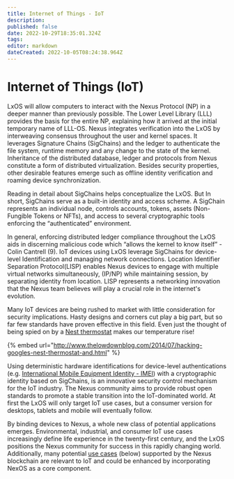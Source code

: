 ```yaml
---
title: Internet of Things - IoT
description: 
published: false
date: 2022-10-29T18:35:01.324Z
tags: 
editor: markdown
dateCreated: 2022-10-05T08:24:38.964Z
---
```


# Internet of Things (IoT)

LxOS will allow computers to interact with the Nexus Protocol (NP) in a deeper manner than previously possible. The Lower Level Library (LLL) provides the basis for the entire NP, explaining how it arrived at the initial temporary name of LLL-OS. Nexus integrates verification into the LxOS by interweaving consensus throughout the user and kernel spaces. It leverages Signature Chains (SigChains) and the ledger to authenticate the file system, runtime memory and any change to the state of the kernel. Inheritance of the distributed database, ledger and protocols from Nexus constitute a form of distributed virtualization. Besides security properties, other desirable features emerge such as offline identity verification and roaming device synchronization.

Reading in detail about SigChains helps conceptualize the LxOS. But In short, SigChains serve as a built-in identity and access scheme. A SigChain represents an individual node, controls accounts, tokens, assets (Non-Fungible Tokens or NFTs), and access to several cryptographic tools enforcing the “authenticated” environment.

In general, enforcing distributed ledger compliance throughout the LxOS aids in discerning malicious code which “allows the kernel to know itself” - Colin Cantrell (9). IoT devices using LxOS leverage SigChains for device-level Identification and managing network connections. Location Identifier Separation Protocol(LISP) enables Nexus devices to engage with multiple virtual networks simultaneously, (IP/NP) while maintaining session, by separating identity from location. LISP represents a networking innovation that the Nexus team believes will play a crucial role in the internet's evolution.

Many IoT devices are being rushed to market with little consideration for security implications. Hasty designs and corners cut play a big part, but so far few standards have proven effective in this field. Even just the thought of being spied on by a [Nest thermostat](https://www.computerworld.com/article/2476599/black-hat-nest-thermostat-turned-into-a-smart-spy-in-15-seconds.html?ref=hackernoon.com) makes our temperature rise!

{% embed url="http://www.thelowdownblog.com/2014/07/hacking-googles-nest-thermostat-and.html" %}

Using deterministic hardware identifications for device-level authentications (e.g. [International Mobile Equipment Identity - IMEI](https://en.wikipedia.org/wiki/International\_Mobile\_Equipment\_Identity?ref=hackernoon.com)) with a cryptographic identity based on SigChains, is an innovative security control mechanism for the IoT industry. The Nexus community aims to provide robust open standards to promote a stable transition into the IoT-dominated world. At first the LxOS will only target IoT use cases, but a consumer version for desktops, tablets and mobile will eventually follow.&#x20;

By binding devices to Nexus, a whole new class of potential applications emerges. Environmental, industrial, and consumer IoT use cases increasingly define life experience in the twenty-first century, and the LxOS positions the Nexus community for success in this rapidly changing world. Additionally, many potential [use cases](https://crypto.nexus.io/blockchain?ref=hackernoon.com) (below) supported by the Nexus blockchain are relevant to IoT and could be enhanced by incorporating NexOS as a core component.&#x20;
